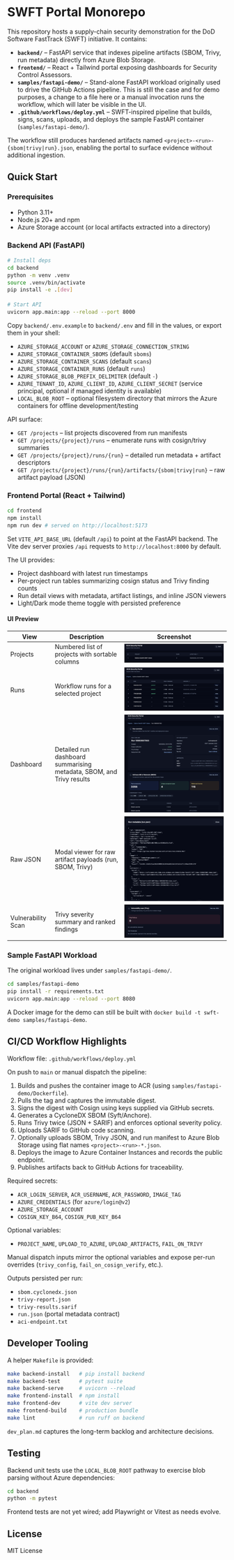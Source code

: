# SWFT Portal Monorepo

This repository hosts a supply-chain security demonstration for the DoD Software FastTrack (SWFT) initiative. It contains:

- **`backend/`** – FastAPI service that indexes pipeline artifacts (SBOM, Trivy, run metadata) directly from Azure Blob Storage.
- **`frontend/`** – React + Tailwind portal exposing dashboards for Security Control Assessors.
- **`samples/fastapi-demo/`** – Stand-alone FastAPI workload originally used to drive the GitHub Actions pipeline. This is still the case and for demo purposes, a change to a file here or a manual invocation runs the workflow, which will later be visible in the UI.
- **`.github/workflows/deploy.yml`** – SWFT-inspired pipeline that builds, signs, scans, uploads, and deploys the sample FastAPI container (`samples/fastapi-demo/`).

The workflow still produces hardened artifacts named `<project>-<run>-{sbom|trivy|run}.json`, enabling the portal to surface evidence without additional ingestion.

## Quick Start

### Prerequisites

- Python 3.11+
- Node.js 20+ and npm
- Azure Storage account (or local artifacts extracted into a directory)

### Backend API (FastAPI)

```bash
# Install deps
cd backend
python -m venv .venv
source .venv/bin/activate
pip install -e .[dev]

# Start API
uvicorn app.main:app --reload --port 8000
```

Copy `backend/.env.example` to `backend/.env` and fill in the values, or export them in your shell:

- `AZURE_STORAGE_ACCOUNT` or `AZURE_STORAGE_CONNECTION_STRING`
- `AZURE_STORAGE_CONTAINER_SBOMS` (default `sboms`)
- `AZURE_STORAGE_CONTAINER_SCANS` (default `scans`)
- `AZURE_STORAGE_CONTAINER_RUNS` (default `runs`)
- `AZURE_STORAGE_BLOB_PREFIX_DELIMITER` (default `-`)
- `AZURE_TENANT_ID`, `AZURE_CLIENT_ID`, `AZURE_CLIENT_SECRET` (service principal, optional if managed identity is available)
- `LOCAL_BLOB_ROOT` – optional filesystem directory that mirrors the Azure containers for offline development/testing

API surface:

- `GET /projects` – list projects discovered from run manifests
- `GET /projects/{project}/runs` – enumerate runs with cosign/trivy summaries
- `GET /projects/{project}/runs/{run}` – detailed run metadata + artifact descriptors
- `GET /projects/{project}/runs/{run}/artifacts/{sbom|trivy|run}` – raw artifact payload (JSON)

### Frontend Portal (React + Tailwind)

```bash
cd frontend
npm install
npm run dev # served on http://localhost:5173
```

Set `VITE_API_BASE_URL` (default `/api`) to point at the FastAPI backend. The Vite dev server proxies `/api` requests to `http://localhost:8000` by default.

The UI provides:

- Project dashboard with latest run timestamps
- Per-project run tables summarizing cosign status and Trivy finding counts
- Run detail views with metadata, artifact listings, and inline JSON viewers
- Light/Dark mode theme toggle with persisted preference

#### UI Preview

| View | Description | Screenshot |
|------|-------------|------------|
| Projects | Numbered list of projects with sortable columns | ![Projects view](images/1_Projects.png) |
| Runs | Workflow runs for a selected project | ![Project runs](images/10_Runs.png) |
| Dashboard | Detailed run dashboard summarising metadata, SBOM, and Trivy results | ![Run dashboard](images/20_Dashboard.png) |
| Raw JSON | Modal viewer for raw artifact payloads (run, SBOM, Trivy) | ![Raw JSON modal](images/21_Dashboard.png) |
| Vulnerability Scan | Trivy severity summary and ranked findings | ![Trivy findings](images/30_Dashboard.png) |

### Sample FastAPI Workload

The original workload lives under `samples/fastapi-demo/`.

```bash
cd samples/fastapi-demo
pip install -r requirements.txt
uvicorn app.main:app --reload --port 8080
```

A Docker image for the demo can still be built with `docker build -t swft-demo samples/fastapi-demo`.

## CI/CD Workflow Highlights

Workflow file: `.github/workflows/deploy.yml`

On push to `main` or manual dispatch the pipeline:

1. Builds and pushes the container image to ACR (using `samples/fastapi-demo/Dockerfile`).
2. Pulls the tag and captures the immutable digest.
3. Signs the digest with Cosign using keys supplied via GitHub secrets.
4. Generates a CycloneDX SBOM (Syft/Anchore).
5. Runs Trivy twice (JSON + SARIF) and enforces optional severity policy.
6. Uploads SARIF to GitHub code scanning.
7. Optionally uploads SBOM, Trivy JSON, and run manifest to Azure Blob Storage using flat names `<project>-<run>-*.json`.
8. Deploys the image to Azure Container Instances and records the public endpoint.
9. Publishes artifacts back to GitHub Actions for traceability.

Required secrets:

- `ACR_LOGIN_SERVER`, `ACR_USERNAME`, `ACR_PASSWORD`, `IMAGE_TAG`
- `AZURE_CREDENTIALS` (for `azure/login@v2`)
- `AZURE_STORAGE_ACCOUNT`
- `COSIGN_KEY_B64`, `COSIGN_PUB_KEY_B64`

Optional variables:

- `PROJECT_NAME`, `UPLOAD_TO_AZURE`, `UPLOAD_ARTIFACTS`, `FAIL_ON_TRIVY`

Manual dispatch inputs mirror the optional variables and expose per-run overrides (`trivy_config`, `fail_on_cosign_verify`, etc.).

Outputs persisted per run:

- `sbom.cyclonedx.json`
- `trivy-report.json`
- `trivy-results.sarif`
- `run.json` (portal metadata contract)
- `aci-endpoint.txt`

## Developer Tooling

A helper `Makefile` is provided:

```bash
make backend-install   # pip install backend
make backend-test      # pytest suite
make backend-serve     # uvicorn --reload
make frontend-install  # npm install
make frontend-dev      # vite dev server
make frontend-build    # production bundle
make lint              # run ruff on backend
```

`dev_plan.md` captures the long-term backlog and architecture decisions.

## Testing

Backend unit tests use the `LOCAL_BLOB_ROOT` pathway to exercise blob parsing without Azure dependencies:

```bash
cd backend
python -m pytest
```

Frontend tests are not yet wired; add Playwright or Vitest as needs evolve.

## License

MIT License
